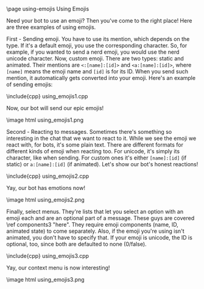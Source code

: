 \page using-emojis Using Emojis

Need your bot to use an emoji? Then you've come to the right place! Here are three examples of using emojis.

First - Sending emoji. You have to use its mention, which depends on the type. If it's a default emoji, you use the corresponding character. So, for example, if you wanted to send a nerd emoji, you would use the nerd unicode character. Now, custom emoji. There are two types: static and animated. Their mentions are `<:[name]:[id]>` and `<a:[name]:[id]>`, where `[name]` means the emoji name and `[id]` is for its ID. When you send such mention, it automatically gets converted into your emoji. Here's an example of sending emojis:

\include{cpp} using_emojis1.cpp

Now, our bot will send our epic emojis!

\image html using_emojis1.png

Second - Reacting to messages. Sometimes there's something so interesting in the chat that we want to react to it. While we see the emoji we react with, for bots, it's some plain text. There are different formats for different kinds of emoji when reacting too. For unicode, it's simply its character, like when sending. For custom ones it's either `[name]:[id]` (if static) or `a:[name]:[id]` (if animated). Let's show our bot's honest reactions!

\include{cpp} using_emojis2.cpp

Yay, our bot has emotions now!

\image html using_emojis2.png

Finally, select menus. They're lists that let you select an option with an emoji each and are an optional part of a message. These guys are covered \ref components3 "here". They require emoji components (name, ID, animated state) to come separately. Also, if the emoji you're using isn't animated, you don't have to specify that. If your emoji is unicode, the ID is optional, too, since both are defaulted to none (0/false).

\include{cpp} using_emojis3.cpp

Yay, our context menu is now interesting!

\image html using_emojis3.png